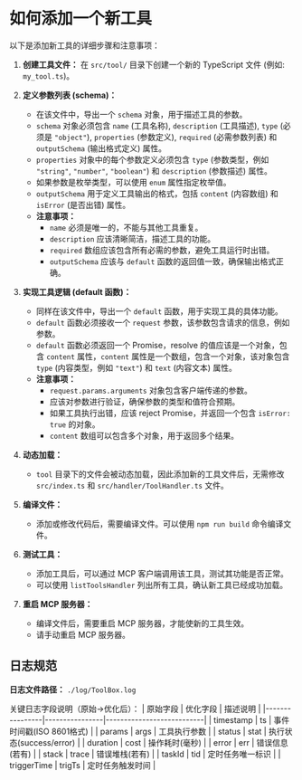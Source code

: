 # 如何添加一个新工具

以下是添加新工具的详细步骤和注意事项：

1.  **创建工具文件：** 在 `src/tool/` 目录下创建一个新的 TypeScript 文件 (例如: `my_tool.ts`)。

2.  **定义参数列表 (schema)：**
    *   在该文件中，导出一个 `schema` 对象，用于描述工具的参数。
    *   `schema` 对象必须包含 `name` (工具名称), `description` (工具描述), `type` (必须是 `"object"`), `properties` (参数定义), `required` (必需参数列表) 和 `outputSchema` (输出格式定义) 属性。
    *   `properties` 对象中的每个参数定义必须包含 `type` (参数类型，例如 `"string"`, `"number"`, `"boolean"`) 和 `description` (参数描述) 属性。
    *   如果参数是枚举类型，可以使用 `enum` 属性指定枚举值。
    *   `outputSchema` 用于定义工具输出的格式，包括 `content` (内容数组) 和 `isError` (是否出错) 属性。
    *   **注意事项：**
        *   `name` 必须是唯一的，不能与其他工具重复。
        *   `description` 应该清晰简洁，描述工具的功能。
        *   `required` 数组应该包含所有必需的参数，避免工具运行时出错。
        *   `outputSchema` 应该与 `default` 函数的返回值一致，确保输出格式正确。

3.  **实现工具逻辑 (default 函数)：**
    *   同样在该文件中，导出一个 `default` 函数，用于实现工具的具体功能。
    *   `default` 函数必须接收一个 `request` 参数，该参数包含请求的信息，例如参数。
    *   `default` 函数必须返回一个 Promise，resolve 的值应该是一个对象，包含 `content` 属性，`content` 属性是一个数组，包含一个对象，该对象包含 `type` (内容类型，例如 `"text"`) 和 `text` (内容文本) 属性。
    *   **注意事项：**
        *   `request.params.arguments` 对象包含客户端传递的参数。
        *   应该对参数进行验证，确保参数的类型和值符合预期。
        *   如果工具执行出错，应该 reject Promise，并返回一个包含 `isError: true` 的对象。
        *   `content` 数组可以包含多个对象，用于返回多个结果。

4.  **动态加载：**
    *   `tool` 目录下的文件会被动态加载，因此添加新的工具文件后，无需修改 `src/index.ts` 和 `src/handler/ToolHandler.ts` 文件。

5.  **编译文件：**
    *   添加或修改代码后，需要编译文件。可以使用 `npm run build` 命令编译文件。

6.  **测试工具：**
    *   添加工具后，可以通过 MCP 客户端调用该工具，测试其功能是否正常。
    *   可以使用 `listToolsHandler` 列出所有工具，确认新工具已经成功加载。

7.  **重启 MCP 服务器：**
    *   编译文件后，需要重启 MCP 服务器，才能使新的工具生效。
    *   请手动重启 MCP 服务器。

## 日志规范

**日志文件路径：** `./log/ToolBox.log`

关键日志字段说明（原始→优化后）：
| 原始字段       | 优化字段        | 描述说明                    |
|----------------|----------------|---------------------------|
| timestamp      | ts             | 事件时间戳(ISO 8601格式)   |
| params         | args           | 工具执行参数                |
| status         | stat           | 执行状态(success/error)    |
| duration       | cost           | 操作耗时(毫秒)             |
| error          | err            | 错误信息(若有)             |
| stack          | trace          | 错误堆栈(若有)             |
| taskId         | tid            | 定时任务唯一标识            |
| triggerTime    | trigTs         | 定时任务触发时间            |
